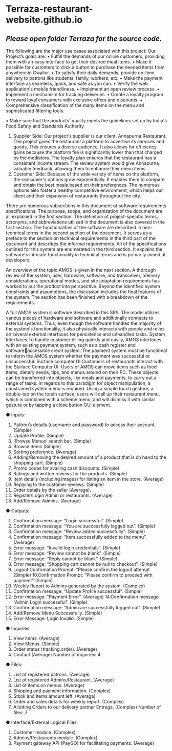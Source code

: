 # Terraza-restaurant-website.github.io

## ***Please open folder Terraza for the source code.***
The following are the major use cases associated with this 
project:
Our Project’s goals are:
• Fulfill the demands of our online customers, providing them 
with an easy interface to get their desired meal items.
• Make it possible for customers to click a button to purchase 
the needed items from anywhere in Gwalior.
• To satisfy their daily demands, provide on-time delivery to 
patrons like students, family, workers, etc. 
• Make the payment interface as seamless, quick, and safe as 
you can.
• Verify the web application's mobile friendliness.
• Implement an open review process.
• Implement a mechanism for tracking deliveries.
• Create a loyalty program to reward loyal consumers with 
exclusive offers and discounts.
• Comprehensive classification of the many items on the menu 
and sophisticated filtering tools.

• Make sure that the products' quality meets the guidelines set 
up by India's Food Safety and Standards Authority
1. Supplier Side:
Our project's supplier is our client, Annapurna 
Restaurant. The project gives the restaurant a platform 
to advertise its services and goods. This ensures a 
diverse audience. It also allows for efficiency gains 
because the platform fee is significantly lower than 
that charged by the mediators. The loyalty plan 
ensures that the restaurant has a consistent income 
stream. The review system would give Annapurna 
valuable feedback, allowing them to enhance their 
menu items.
2. Customer Side:
Because of the wide variety of items on the platform, 
the consumer's options grow exponentially. It enables 
them to compare and obtain the best meals based on 
their preferences. The numerous options also foster a 
healthy competitive environment, which helps our 
client and their expansion of restaurants throughout 
the city.

There are numerous subsections in this document of software 
requirements specifications. The purpose, scope, and organization of 
the document are all explained in the first section. The definition of 
project-specific terms, acronyms, and abbreviations utilized in the 
document is also covered in the first section.
The functionalities of the software are described in non-technical 
terms in the second section of the document. It serves as a preface to 
the section on technical requirements in the third part of the 
document and describes the informal requirements.
All of the specifications outlined for this system are enumerated in 
the third section. It explains the software's intricate functionality in 
technical terms and is primarily aimed at developers.

An overview of the topic AMOS is given in the next section. A thorough 
review of the system, user, hardware, software, and transceiver, memory 
considerations, operational modes, and site adaptation requirements has 
worked to put the product into perspective. Beyond the identified system 
constraints and assumptions, the discussion includes the final features of 
the system. The section has been finished with a breakdown of the 
requirements.

A full AMOS system is software described in this SRS. The model 
utilizes various pieces of hardware and software and additionally 
connects to external systems. Thus, even though the software handles 
the majority of the system's functionality, it also physically interacts 
with people and relies on several external interfaces for persistence 
and unhandled tasks.
System Interfaces
To handle customer billing quickly and easily, AMOS interfaces with 
an existing payment system, such as a cash register and softwareaccessible credit system. The payment system must be functional to 
inform the AMOS system whether the payment was successful or 
unsuccessful.
Surface computer UI
Customers of restaurants interact with the Surface Computer UI. 
Users of AMOS can move items such as food items, dietary needs, 
tips, and menus around on their PC. These objects can be 
transferred into objects, like meals and payments, to carry out a 
range of tasks. In regards to this paradigm for object 
manipulation, a constrained system menu is required. Using a 
simple touch gesture, a double-tap on the touch surface, users 
will call up their restaurant menu, which is combined with a 
scheme menu, and will dismiss it with similar gesture or by 
tapping a close button GUI element.

● Inputs:
1. Pattron’s details (username and password) to access their 
account. (Simple)
2. Update Profile. (Simple)
3. ‘Browse Menus’ search bar. (Simple)
4. Browse Items (Simple)
5. Sorting preference. (Average)
6. Adding/Removing the desired amount of a product that is on 
hand to the shopping cart. (Simple)
7. Promo codes for availing cash discounts. (Simple)
8. Ratings and written reviews for the products. (Simple)
9. Item details (including images) for listing an item in the store. 
(Average)
10. Replying to the customer reviews. (Simple)
11. Order details by the seller (Average).
12. Register/Login Admin or restaurants. (Average)
13. Add/Remove Admins. (Average)

● Outputs:
1. Confirmation message: “Login successful”. (Simple)
2. Confirmation message: “You are successfully logged out”. 
(Simple)
3. Confirmation message: “Review added successfully”. (Simple)
4. Confirmation message: “Item successfully added to the menu”. 
(Average)
5. Error message: “Invalid login credentials”. (Simple)
6. Error message: “Review cannot be blank”. (Simple)
7. Error message: “Reply cannot be blank”. (Simple)
8. Error message: “Shopping cart cannot be null to checkout”. 
(Simple)
9. Logout Confirmation Prompt: “Please confirm the logout 
attempt (Simple)
10.Confirmation Prompt: “Please confirm to proceed with 
payment” (Simple)
11. Weekly Report to Admins generated by the system. (Complex) 
12. Confirmation message: “Update Profile successful”. (Simple)
13. Error message: “Payment Error”. (Average)
14.Confirmation message: “Admin Login successful”. (Simple)
15. Confirmation message: “Admin are successfully logged out”. 
(Simple)
16. Add/Remove Menu Successfully. (Simple)
17. Error Message: Login Invalid. (Simple)

● Inquiries:
1. View items. (Average)
2. View Menus. (Simple)
3. Order status (tracking order). (Average)
4. Contact (Average)
Number of inquiries: 4

● Files:
1. List of registered patrons. (Average)
2. List of registered Admins/Restaurant. (Average)
3. List of items on menus. (Average)
4. Shipping and payment information. (Complex)
5. Stock and items amount left. (Average)
6. Order and sales details for weekly report. (Complex)
7. Allotting Orders to our delivery partner Entrega. (Complex)
Number of files: 7

● Interface/External Logical Files:
1. Customer module. (Complex)
2. Admins/Restaurants module. (Complex)
3. Payment gateway API (PayGO) for facilitating payments. 
(Average)
